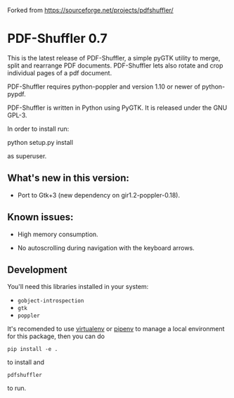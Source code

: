 Forked from https://sourceforge.net/projects/pdfshuffler/

# PDF-Shuffler 0.7

This is the latest release of PDF-Shuffler, a simple pyGTK utility to merge,
split and rearrange PDF documents. PDF-Shuffler lets also rotate and crop
individual pages of a pdf document.

PDF-Shuffler requires python-poppler and version 1.10 or newer of python-pypdf.

PDF-Shuffler is written in Python using PyGTK. It is released under the GNU GPL-3.

In order to install run:

 python setup.py install

as superuser.


## What's new in this version:

* Port to Gtk+3 (new dependency on gir1.2-poppler-0.18).


## Known issues:

* High memory consumption.

* No autoscrolling during navigation with the keyboard arrows.

## Development

You'll need this libraries installed in your system:

* `gobject-introspection`
* `gtk`
* `poppler`

It's recomended to use [virtualenv](https://virtualenv.pypa.io/en/stable/) or
[pipenv](https://pipenv.pypa.io/en/latest/) to manage a local environment for
this package, then you can do

    pip install -e .

to install and

    pdfshuffler

to run.
